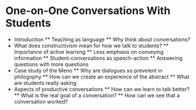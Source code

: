 
# One-on-One Conversations With Students

* Introduction
** Teaching as language
** Why think about conversations?
* What does constructivism mean for how we talk to students?
** Importance of active learning
** Less emphasis on conveying information
** Student-conversations as speech-action
** Answering questions with more questions
* Case study of the Meno
** Why are dialogues so prevelent in philogophy
** How can we create an experience of the abstract
** What are students really asking
* Aspects of productive conversations
** How can we learn to talk better?
** What is the real goal of a conversation?
** How can we see that a conversation worked?
